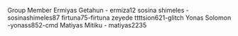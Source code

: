 Group Member
Ermiyas Getahun - ermiza12
sosina shimeles - sosinashimeles87
firtuna75-firtuna zeyede
ttttsion621-glitch
Yonas Solomon -yonass852-cmd
Matiyas Mitiku - matiyas2235
